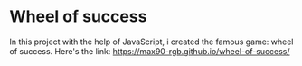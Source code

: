 # Wheel of success
In this project with the help of JavaScript, i created the famous game: wheel of success. Here's the link: https://max90-rgb.github.io/wheel-of-success/